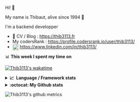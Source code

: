 Hi! 👋

My name is Thibaut, alive since 1994 🍷

I'm a backend developper

-   📝 CV / Blog : https://thib3113.fr
-   My codersRank : https://profile.codersrank.io/user/thib3113/
-   <a href="https://www.linkedin.com/in/thib3113/"><img align="left" alt="Thib3113's Linkedin" width="21px" src="https://raw.githubusercontent.com/peterthehan/peterthehan/master/assets/linkedin.svg" /></a> https://www.linkedin.com/in/thib3113/

📊 **This week I spent my time on**

[![Thib3113's wakatime](https://github-readme-stats.vercel.app/api/wakatime?username=thib3113&layout=default&theme=dracula&langs_count=6&hide_title=true&hide_border=true)](https://wakatime.com/@thib3113)

<details>
  <summary><b>📈&nbsp;&nbsp;Language&nbsp;/&nbsp;Framework stats</b></summary>
  <br/>  
  <a href='https://profile.codersrank.io/user/thib3113/'>
  <img src='http://cr-skills-chart-widget.azurewebsites.net/api/api?username=thib3113&padding=30&skills=php,batchfile,javascript,less,mysql,reactjs,scss,shell,typescript,vue'>
  </a>
</details>

<details>
  <summary><b>:octocat: My Github stats</b></summary>
  <br/>  
  
  <img src="https://github-readme-stats.vercel.app/api?username=thib3113&theme=dracula&show_icons=true&" alt="Thib3113's GitHub stats" />

<!--START_SECTION:activity-->

1. 🗣 Commented on [#1](https://github.com/joelnet/konami-code-react-component/issues/1) in [joelnet/konami-code-react-component](https://github.com/joelnet/konami-code-react-component)
2. 💪 Opened PR [#2](https://github.com/joelnet/konami-code-react-component/pull/2) in [joelnet/konami-code-react-component](https://github.com/joelnet/konami-code-react-component)
3. ❗️ Opened issue [#1](https://github.com/joelnet/konami-code-react-component/issues/1) in [joelnet/konami-code-react-component](https://github.com/joelnet/konami-code-react-component)
4. 💪 Opened PR [#73](https://github.com/sindresorhus/pokemon/pull/73) in [sindresorhus/pokemon](https://github.com/sindresorhus/pokemon)
5. 🎉 Merged PR [#203](https://github.com/thib3113/vban/pull/203) in [thib3113/vban](https://github.com/thib3113/vban)
 <!--END_SECTION:activity-->

</details>

![Thib3113's github metrics](https://gist.githubusercontent.com/thib3113/83a96e16f8bca103f1b0e376186c66ec/raw/github-metrics.svg)
